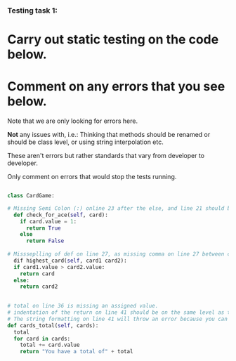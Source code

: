 ### Testing task 1:

# Carry out static testing on the code below.
# Comment on any errors that you see below.

Note that we are only looking for errors here.

**Not** any issues with, i.e.: 
Thinking that methods should be renamed or should be class level, or using string interpolation etc. 

These aren't errors but rather standards that vary from developer to developer. 

Only comment on errors that would stop the tests running.

```python

class CardGame:

# Missing Semi Colon (:) online 23 after the else, and line 21 should be a == instead of a single =
  def check_for_ace(self, card):
    if card.value = 1:
      return True
    else
      return False
   
# Missseplling of def on line 27, as missing comma on line 27 between card1 and card2. The if statement is outside of the def meaning it won't recognise the card1 and card2, and in addition card on line 29 should be changed to card1.
  dif highest_card(self, card1 card2):
  if card1.value > card2.value:
    return card
  else:
    return card2
  

# total on line 36 is missing an assigned value.
# indentation of the return on line 41 should be on the same level as the for, so it returns once the for loop has finished.
# The string formatting on line 41 will throw an error because you can not add a string and a int together. The int needs to be wrapped in {} and moved to the inside of the string for this to format correctly.
def cards_total(self, cards):
  total
  for card in cards:
    total += card.value
    return "You have a total of" + total
  
```